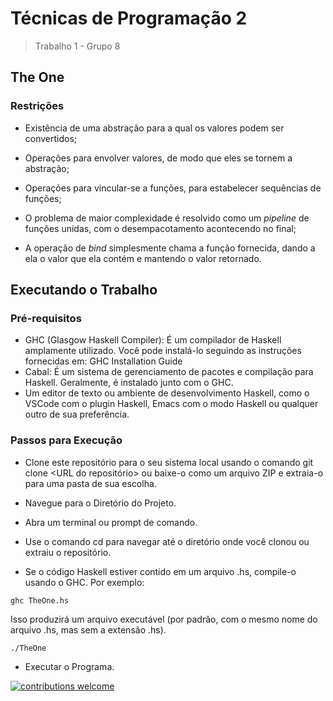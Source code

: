 # Técnicas de Programação 2

> Trabalho 1 - Grupo 8


## The One

### Restrições

* Existência de uma abstração para a qual os valores podem ser convertidos;

* Operações para envolver valores, de modo que eles se tornem a abstração;

* Operações para vincular-se a funções, para estabelecer sequências de funções;

* O problema de maior complexidade é resolvido como um _pipeline_ de funções unidas, com o desempacotamento acontecendo no final;

* A operação de _bind_ simplesmente chama a função fornecida, dando a ela o valor que ela contém e mantendo o valor retornado.


## Executando o Trabalho

### Pré-requisitos

* GHC (Glasgow Haskell Compiler): É um compilador de Haskell amplamente utilizado. Você pode instalá-lo seguindo as instruções fornecidas em: GHC Installation Guide
* Cabal: É um sistema de gerenciamento de pacotes e compilação para Haskell. Geralmente, é instalado junto com o GHC.
* Um editor de texto ou ambiente de desenvolvimento Haskell, como o VSCode com o plugin Haskell, Emacs com o modo Haskell ou qualquer outro de sua preferência.

### Passos para Execução

* Clone este repositório para o seu sistema local usando o comando git clone <URL do repositório> ou baixe-o como um arquivo ZIP e extraia-o para uma pasta de sua escolha.
* Navegue para o Diretório do Projeto.
* Abra um terminal ou prompt de comando.
*  Use o comando cd para navegar até o diretório onde você clonou ou extraiu o repositório.

* Se o código Haskell estiver contido em um arquivo .hs, compile-o usando o GHC. Por exemplo:
```
ghc TheOne.hs
```
Isso produzirá um arquivo executável (por padrão, com o mesmo nome do arquivo .hs, mas sem a extensão .hs).
```
./TheOne
```
* Executar o Programa.

[![contributions welcome](https://img.shields.io/badge/contributions-welcome-brightgreen.svg?style=flat)](https://github.com/Vitoudi/TP2-Trabalho-1/issues)
